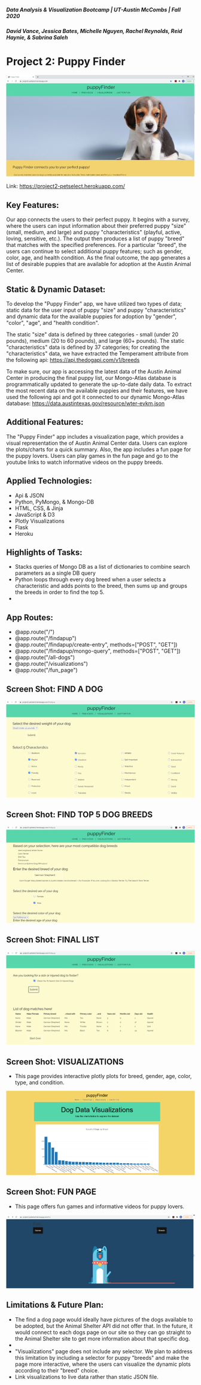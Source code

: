 ##### Data Analysis & Visualization Bootcamp | UT-Austin McCombs | Fall 2020
##### David Vance, Jessica Bates, Michelle Nguyen, Rachel Reynolds, Reid Haynie, & Sabrina Saleh

# **Project 2: Puppy Finder**

![screen-1](ScreenShots/screen_1.PNG)

Link: https://project2-petselect.herokuapp.com/

## Key Features:
Our app connects the users to their perfect puppy. It begins with a survey, where the users can input information about their preferred puppy "size" (small, medium, and large) and puppy "characteristics" (playful, active, loving, sensitive, etc.). The output then produces a list of puppy "breed" that matches with the specified preferences. For a particular "breed", the users can continue to select additional puppy features; such as gender, color, age, and health condition. As the final outcome, the app generates a list of desirable puppies that are available for adoption at the Austin Animal Center. 

## Static & Dynamic Dataset:
To develop the "Puppy Finder" app, we have utilized two types of data; static data for the user input of puppy "size" and puppy "characteristics" and dynamic data for the available puppies for adoption by "gender", "color", "age", and "health condition".

The static "size" data is defined by three categories - small (under 20 pounds), medium (20 to 60 pounds), and large (60+ pounds). The static "characteristics" data is defined by 37 categories; for creating the "characteristics" data, we have extracted the Temperament attribute from the following api: https://api.thedogapi.com/v1/breeds

To make sure, our app is accessing the latest data of the Austin Animal Center in producing the final puppy list, our Mongo-Atlas database is programmatically updated to generate the up-to-date daily data. To extract the most recent data on the available puppies and their features, we have used the following api and got it connected to our dynamic Mongo-Atlas database: https://data.austintexas.gov/resource/wter-evkm.json

## Additional Features:
The "Puppy Finder" app includes a visualization page, which provides a visual representation the of Austin Animal Center data. Users can explore the plots/charts for a quick summary. Also, the app includes a fun page for the puppy lovers. Users can play games in the fun page and go to the youtube links to watch informative videos on the puppy breeds.  

## Applied Technologies:
* Api & JSON
* Python, PyMongo, & Mongo-DB
* HTML, CSS, & Jinja
* JavaScript & D3
* Plotly Visualizations
* Flask
* Heroku

## Highlights of Tasks:
* Stacks queries of Mongo DB as a list of dictionaries to combine search parameters as a single DB query
* Python loops through every dog breed when a user selects a characteristic and adds points to the breed, then sums up and groups the breeds in order to find the top 5. 
* 

## App Routes:
* @app.route("/")
* @app.route("/findapup")
* @app.route("/findapup/create-entry", methods=["POST", "GET"])
* @app.route("/findapup/mongo-query", methods=["POST", "GET"])
* @app.route("/all-dogs")
* @app.route("/visualizations")
* @app.route("/fun_page")

## Screen Shot: FIND A DOG

![screen-2](ScreenShots/screen_2.PNG)

## Screen Shot: FIND TOP 5 DOG BREEDS 

![screen-3](ScreenShots/screen_3.PNG)

## Screen Shot: FINAL LIST 

![screen-4](ScreenShots/screen_4.PNG)

## Screen Shot: VISUALIZATIONS
* This page provides interactive plotly plots for breed, gender, age, color, type, and condition.

![screen-5](ScreenShots/screen_5.PNG)

## Screen Shot: FUN PAGE
* This page offers fun games and informative videos for puppy lovers.

![screen-fun](ScreenShots/screen_fun.PNG)

## Limitations & Future Plan:
* The find a dog page would ideally have pictures of the dogs available to be adopted, but the Animal Shelter API did not offer that. In the future, it would connect to each dogs page on our site so they can go straight to the Animal Shelter site to get more information about that specific dog. 
* 
* "Visualizations" page does not include any selector. We plan to address this limitation by including a selector for puppy "breeds" and make the page more interactive, where the users can visualize the dynamic plots according to their "breed" choice.
* Link visualizations to live data rather than static JSON file.




